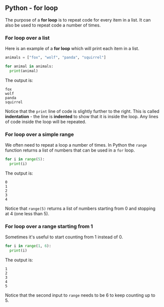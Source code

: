 ## Python - for loop

The purpose of a **for loop** is to repeat code for every item in a list. It can also be used to repeat code a number of times. 

### For loop over a list
Here is an example of a **for loop** which will print each item in a list. 

```python
animals = ["fox", "wolf", "panda", "squirrel"]

for animal in animals:
  print(animal)
```

The output is:
```
fox
wolf
panda
squirrel
```

Notice that the `print` line of code is slightly further to the right. This is called __indentation__ - the line is __indented__ to show that it is inside the loop. Any lines of code inside the loop will be repeated.


### For loop over a simple range

We often need to repeat a loop a number of times. In Python the `range` function returns a list of numbers that can be used in a `for` loop. 

```python
for i in range(5):
  print(i)
```

The output is:
```
0
1
2
3
4
```

Notice that `range(5)` returns a list of numbers starting from 0 and stopping at 4 (one less than 5).

### For loop over a range starting from 1

Sometimes it's useful to start counting from 1 instead of 0. 

```python
for i in range(1, 6):
  print(i)
```

The output is:
```
1
2
3
4
5
```

Notice that the second input to `range` needs to be 6 to keep counting up to 5. 